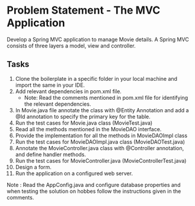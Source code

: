 # Problem Statement - The MVC Application

Develop a Spring MVC application to manage Movie details. A Spring MVC consists of three layers a model, view and controller.

## Tasks

1. Clone the boilerplate in a specific folder in your local machine and import the same in your IDE.
2. Add relevant dependencies in pom.xml file.
   - Note: Read the comments mentioned in pom.xml file for identifying the relevant dependencies.
3. In Movie.java file annotate the class with @Entity Annotation and add a @Id annotation to specify the primary key for the table.
4. Run the test cases for Movie.java class (MovieTest.java)
5. Read all the methods mentioned in the MovieDAO interface.
6. Provide the implementation for all the methods in MovieDAOImpl class
7. Run the test cases for MovieDAOImpl.java class (MovieDAOTest.java)
8. Annotate the MovieController.java class with @Controller annotation, and define handler methods.
9. Run the test cases for MovieController.java (MovieControllerTest.java)
10. Design a form.
11. Run the application on a configured web server.

Note : Read the AppConfig.java and configure database properties and when testing the solution on hobbes follow the instructions given in the comments.